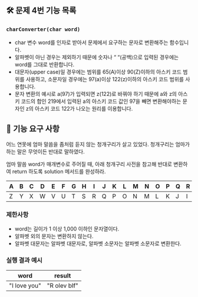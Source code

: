 ## 🛠️ 문제 4번 기능 목록

### `charConverter(char word)`

- char 변수 word를 인자로 받아서 문제에서 요구하는 문자로 변환해주는 함수입니다.
- 알파벳이 아닌 경우는 제외하기 때문에 숫자나 “ “(공백)으로 입력된 경우에는 word를 그대로 반환합니다.
- 대문자(upper case)일 경우에는 범위를 65(A)이상 90(Z)이하의 아스키 코드 범위를 사용하고, 소문자일 경우에는 97(a)이상 122(z)이하의 아스키 코드 범위를 사용합니다.
- 문자 변환의 예시로 a(97)가 입력되면 z(122)로 바꿔야 하기 때문에 a와 z의 아스키 코드의 합인 219에서 입력된 a의 아스키 코드 값인 97을 빼면 변환해야하는 문자인 z의 아스키 코드 122가 나오는 원리를 이용합니다.

## 🚀 기능 요구 사항

어느 연못에 엄마 말씀을 좀처럼 듣지 않는 청개구리가 살고 있었다. 청개구리는 엄마가 하는 말은 무엇이든 반대로 말하였다.

엄마 말씀 word가 매개변수로 주어질 때, 아래 청개구리 사전을 참고해 반대로 변환하여 return 하도록 solution 메서드를 완성하라.

| A | B | C | D | E | F | G | H | I | J | K | L | M | N | O | P | Q | R | S | T | U | V | W | X | Y | Z |
| --- | --- | --- | --- | --- | --- | --- | --- | --- | --- | --- | --- | --- | --- | --- | --- | --- | --- | --- | --- | --- | --- | --- | --- | --- | --- |
| Z | Y | X | W | V | U | T | S | R | Q | P | O | N | M | L | K | J | I | H | G | F | E | D | C | B | A |

### 제한사항

- word는 길이가 1 이상 1,000 이하인 문자열이다.
- 알파벳 외의 문자는 변환하지 않는다.
- 알파벳 대문자는 알파벳 대문자로, 알파벳 소문자는 알파벳 소문자로 변환한다.

### 실행 결과 예시

| word | result |
| --- | --- |
| "I love you" | "R olev blf" |
